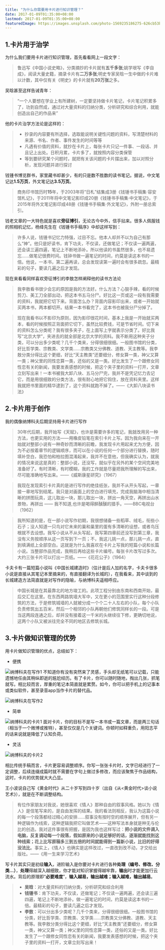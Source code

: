 ```yaml
---
title: "为什么你需要用卡片进行知识管理？"
date: 2017-01-09T01:35:00+08:00
lastmod: 2017-01-09T01:35:00+08:00
featuredImage: https://images.unsplash.com/photo-1569235186275-626cb53b83ce?ixlib=rb-1.2.1&ixid=eyJhcHBfaWQiOjEyMDd9&auto=format&fit=crop&w=752&q=80
---
```


## 1.卡片用于治学

为什么我们要用卡片进行知识管理，首先看看网上一段文字：
> 鲁迅写《中国小说史略》，分类摘抄的卡片就有**五千多张**;姚学垠写《李自成》，阅读大量史籍，摘录卡片有**二万多张**;明史专家吴晗一生中做的卡片难以计数，其中仅有关《明史》的卡片就有**20万张**之多。

吴晗甚至这样告诫青年：
> “一个人要想在学业上有所建树，一定要坚持做卡片笔记，卡片笔记积累多了，功到自然成，通过对大量资料的归纳分类，分析研究和综合利用，就能创造出自己的作品来”

他的卡片治学方法论是这样的：
> * 抄录的内容要有所选择，选取能说明关键性问题的资料，写清楚材料的来源、书名、作者、事件发生的时间等等
> * 凡遇有价值的资料，就抄在卡片上，每张卡片只记一件事、一段话、并且记上出处。日积月累，卡片多了，就按照内容分类保管
> * 等到要研究某个问题时，就把有关该问题的卡片摆出来，加以对照分析，发现问题并进行探讨

钱锺书博览群书，家里藏书却甚少，有的只是数不胜数的读书笔记。据说，中文笔记达**1.5万页**，外文笔记达**3.5万页**。
> 商务印书馆历时**15**年，于2003年将“日札”结集成3册《钱锺书手稿集·容安馆札记》，于2011年将中文笔记影印成20册《钱锺书手稿集·中文笔记》，于2015年将外文笔记影印成48册《钱锺书手稿集·外文笔记》，外附一册总索引。

钱老文章的一大特色就是喜欢**旁征博引**，无论古今中外，信手拈来。很多人佩服钱的照相机记忆，杨绛先生在《钱锺书手稿序》中却这样写到：
> 许多人说，钱锺书记忆力特强，过目不忘。他本人却并不以为自己有那么“神”。他只是好读书，肯下功夫，不仅读，还做笔记；不仅读一遍两遍，还会读三遍四遍，笔记上不断地添补。所以他读的书虽然很多，也不易遗忘……做笔记很费时间。钱钟书做一遍笔记的时间，约莫是读这本书的一倍。他说，一本书，第二遍再读，总会发现读第一遍时会有很多疏忽。最精彩的句子，要读几遍之后才发现。

现在来看看同样喜欢旁征博引的李敖怎样阐释他的读书方法论
> 我李敖看书很少会忘的原因是我的方法好。什么方法？心狠手辣，看的时候剪刀、美工刀全部出动，把这本书五马分尸。好比这一页或这一段有我需要的资料，我就把它切下来。背面怎么办？背面内容影印出来，或者一开始就买两本书，两本都切开。结果一本书看完了，这本书也被我分尸分掉了。

> 现在我看书以不影印为原则，因为影印很花时间，基本上我是一开始就买两本，看的时候按照正背面把它切下，虽然比较费钱，可是节省时间。切下来的资料怎么分类呢？我有很多夹子，在上面写上字就表示分类了。好比我写“北京大学”，夹进去的就全部是北京大学的资料。我不断用这种夹子分类，可以分出多少类呢？几千个类来，分得很细很细。一般图书馆的分类，好比哲学类、宗教类、文学类……宗教类又分佛教、道教、天主教等。我李敖分类分得比这个更细，好比“天主教类”还要细分，修女算一类，神父又算一类；神父里的同性恋算一类，还俗的又是一类。好比发生了一个跟修女同性恋有关的新闻，我要发表感想的时候，把这个夹子里的资料一打开，文章立刻写出来！一本书被我大卸八块、五马分尸完，我并不是凭记忆力去记它，而是用很细致的分类方法，很有耐心地把它钩住，放在资料夹里。这样我就把书里面的精华逮到了，这个资料就跑不掉了。——《大卸八块读书法》

## 2.卡片用于创作
我的偶像纳博科夫后期坚持用卡片进行写作
> 30年代后期，我开始写《天赋》，也许是需要许多的笔记，我就改用另一种方法，也更实用的方法——用橡皮铅笔在索引卡片上写。因为我向来在一开始就对整部小说有一种奇妙而清晰的前瞻，我发现卡片用起来尤为方便，因为不必按着章节的逻辑顺序，而可以在小说的任何一个部分进行替换，随时填补空白，我恐怕和柏拉图混淆起来，我并不在意他，但我确实认为，就我的情况来说这是真的：整部小说，还没写，就似乎在另外的某个空间完美地准备好了。有时清晰，有时模糊，我的工作就是尽量把我所理解的写出来，尽可能准确地写出来。——《威斯康星研究》（1967）

> 我现在发现索引卡片真的是进行写作的绝佳纸张，我并不从开头写起，一章接一章地写到结尾。我只是对画面上的空白进行填充，完成我脑海中相当清晰的拼图玩具，这儿取出一块，那儿取出一块，拼出一角天空，再拼出山水景物，再拼出 —— 我不知道,也许是喝得醉醺醺的猎手。——BBC电视台（1962）

> 我所知道的是，在一部小说写作初期，我很想储备一些稻草、绒毛，衔些小石子；没人知道一只鸟对它未来的巢和巢里的蛋有多清晰的设想，或者鸟压根就不去设想。我写小说从不从头写起，我写第四章前还没写到第三章，我没有义务按顺序从这一页写到下一页；不，我这儿挑一点，那儿挑一点，直到填满纸上全部空白。这就是为什么我喜欢在卡片上写我的短篇小说和长篇小说。当整部作品完成，我稍后再给这些卡片编号。每张卡片改写过多次。大约三张卡片可以打出一页纸。——《花花公子》（1964）

卡夫卡有一篇短篇小说叫《中国长城建造时》（估计是后人加的名字，卡夫卡很多小说是直接从其笔记本里摘来的，有直接翻译为长城的），在我看来，其中谈到的长城建造方法简直就是对写作的隐喻，与纳博科夫遥相呼应。
> 中国长城是在其最靠北的地方竣工的。此项工程分别由东南和西南开始，最后交汇在这里。在东西两路筑墙大军中，又在更小的范围里实行这种分段修筑的方法，于是修筑城墙的人就被分成一个个二十人左右的小队，每个小队负责修筑出五百米，然后一个相邻的小队再朝他们修筑同样长的一段。可是当这两段连通之后，却并没有接着这一千米的头继续往下修，更确切地说，这两个小队又被派往完全不同的地区去修筑长城。

## 3.卡片做知识管理的优势
用卡片做知识管理的优点，总结如下：
- 便携

![纳博科夫在写作1](http://upload-images.jianshu.io/upload_images/1323212-8ecd3d621c51dbf1.jpg?imageMogr2/auto-orient/strip%7CimageView2/2/w/1240)
不知道你有没有突然来了灵感，手头却无纸笔可以记载，只能遗憾地任由其稍纵即逝的尴尬经历。有了卡片，你可以随时随地，掏出几张，抓笔就写。相比较而言，厚重的笔记本简直就是累赘。如今，你可以把手机上的记事本或类似软件，甚至录音app当作卡片的替代品。

![纳博科夫在写作2](http://upload-images.jianshu.io/upload_images/1323212-b55ee784a8a95942.jpg?imageMogr2/auto-orient/strip%7CimageView2/2/w/1240)

- 简单

![纳博科夫的卡片1](http://upload-images.jianshu.io/upload_images/1323212-b11285613f381693.jpg?imageMogr2/auto-orient/strip%7CimageView2/2/w/1240)
面对卡片，你的目标不是写一本书或一篇文章，而是两三句话（相当于一个微博或推特），甚至仅仅是几个关键词。你顿时如释重负，用阳志平的话来说就是降低了认知负荷。

- 灵活

![纳博科夫的卡片2](http://upload-images.jianshu.io/upload_images/1323212-923bd5c591331f13.jpg?imageMogr2/auto-orient/strip%7CimageView2/2/w/1240)

相比传统手稿而言，卡片更容易调整顺序。你写一张张卡片时，文字已经进行了一定调整，后续连缀成篇时就不需要在字句上做过多修改，而应该聚焦于作品结构，这时，卡片的优势就大大凸显。

王小波说自己写《黄金时代》从二十岁写到四十岁（出自《从<黄金时代>谈小说艺术》），就是在不断调整结构。

> 有位作家朋友对我说，她很喜欢《情人》那种自由的叙事风格。她以为《情人》是信笔写来的，是自由发挥的结果。我的看法则相反，我认为这篇小说的每一个段落都经过精心的安排......叙事没有按时空的顺序展开，但有另一种逻辑作为线索，这种逻辑我把它叫做艺术——这种写法本身就是种无与伦比的创造。我对这件事很有把握，是因为我也这样写过：**把小说的文件调入电脑，反复调动每一个段落，假如原来的小说足够好的话，逐渐就能找到这种线索；花上比写原稿多三到五倍的时间就能得到一篇新小说，比旧的好得没法比**。事实上，《情人》也确实是这样改过，一直改到改不动，才交给出版社。——《用一生来学习艺术》


写卡片其实只是初级**输入**，进阶输入是你要对卡片进行各种**处理（编号、修改、分类...）**，**处理**得越深入越细致，你才能对知识掌握得越牢靠，**输出**时才能更加行云流水。背后的原理即“**必要难度**”，**输入越易，输出越难；输入越难，输出越易**。

> * **吴晗**：对大量资料的归纳分类，分析研究和综合利用
> * **钱锺书**：肯下功夫，不仅读，还做笔记；不仅读一遍两遍，还会读三遍四遍，笔记上不断地添补。做一遍笔记的时间，约莫是读这本书的一倍。最精彩的句子，要读几遍之后才发现。
> * **李敖**：可以分出多少类呢？几千个类来，分得很细很细。一般图书馆的分类，好比哲学类、宗教类、文学类……宗教类又分佛教、道教、天主教等。我李敖分类分得比这个更细，好比“天主教类”还要细分，修女算一类，神父又算一类；神父里的同性恋算一类，还俗的又是一类。好比发生了一个跟修女同性恋有关的新闻，我要发表感想的时候，把这个夹子里的资料一打开，文章立刻写出来！
